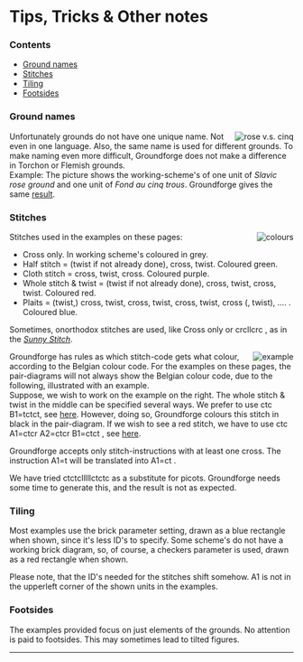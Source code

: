 # Tips, Tricks & Other notes

### Contents
* [Ground names](#ground-names)
* [Stitches](#stitches)
* [Tiling](#tiling)
* [Footsides](#footsides)

### Ground names
<img alt="rose v.s. cinq" align="right" src="https://maetempels.github.io/MAE-gf/images_wt/gf-slaaf-vierge.png"> 

Unfortunately grounds do not have one unique name. Not even in one language. Also, the same name is used for different grounds. To make naming even more difficult, Groundforge does not make a difference in Torchon or Flemish grounds.         
Example: The picture shows the working-scheme's of one unit of _Slavic rose ground_ and one unit of _Fond au cinq trous_. Groundforge gives the same [result][ex-5G].

### Stitches
<img alt="colours" align="right" src="https://maetempels.github.io/MAE-gf/images_wt/gf-kleurtjes.png">

Stitches used in the examples on these pages:
* Cross only. In working scheme's coloured in <span class="b-grey">grey.</span>
* Half stitch = (twist if not already done), cross, twist. Coloured <span class="b-gree">green</span>.
* Cloth stitch = cross, twist, cross. Coloured <span class="b-purp">purple</span>.
* Whole stitch & twist = (twist if not already done), cross, twist, cross, twist. Coloured <span class="b-red">red</span>.
* Plaits = (twist,) cross, twist, cross, twist, cross, twist, cross (, twist), .... . Coloured <span class="b-blue">blue</span>.

Sometimes, onorthodox stitches are used, like <span class="stch">Cross only</span>  or <span class="stch">crcllcrc</span> , as in the [_Sunny Stitch_][ex-sun].
    
<img alt="example" align="right" src="https://maetempels.github.io/MAE-gf/images_wt/gf-tctct.png">

Groundforge has rules as which stitch-code gets what colour, according to the Belgian colour code. For the examples on these pages, the pair-diagrams will not always show the Belgian colour code, due to the following, illustrated with an example.            
Suppose, we wish to work on the example on the right. The whole stitch & twist in the middle can be specified several ways. We prefer to use <span class="stch">ctc B1=tctct</span>, see [here][ex-tctct]. However, doing so, Groundforge colours this stitch in black in the pair-diagram. If we wish to see a red stitch, we have to use <span class="stch">ctc A1=ctcr A2=ctcr B1=ctct</span> , see [here][ex-ctct].

Groundforge accepts only stitch-instructions with at least one cross. The instruction <span class="stch">A1=t</span> will be translated into <span class="stch">A1=ct</span> .

We have tried <span class="stch">ctctclllllctctc</span>  as a substitute for picots. Groundforge needs some time to generate this, and the result is not as expected.

### Tiling
Most examples use the <span class="elem">brick</span> parameter setting, drawn as a blue rectangle when shown, since it's less ID's to specify. Some scheme's do not have a working brick diagram, so, of course, a <span class="elem">checkers</span> parameter is used, drawn as a red rectangle when shown.           

Please note, that the ID's needed for the stitches shift somehow. <span class="elem">A1</span> is not in the upperleft corner of the shown units in the examples.

### Footsides
The examples provided focus on just elements of the grounds. No attention is paid to footsides. This may sometimes lead to tilted figures.

***


[ex-sun]: https://github.com/MAETempels/MAE-gf/wiki/Marian's-patterns#sunny-stitch

[ex-tctct]: https://d-bl.github.io/GroundForge/index.html?m=88%2011%3Bbricks%3B16%3B16%3B0%3B0&s1=ctc%20B1%3Dtctct
[ex-ctct]: https://d-bl.github.io/GroundForge/index.html?m=88%2011%3Bbricks%3B16%3B16%3B0%3B0&s1=ctc%20B1%3Dctct%20A2%3Dctcr%20A1%3Dctcr
[ex-5G]: https://d-bl.github.io/GroundForge/index.html?m=5831%20-4-7%3Bbricks%3B16%3B16%3B0%3B0&s1=ct%20A1%3Dctct%20C1%3Dctct

